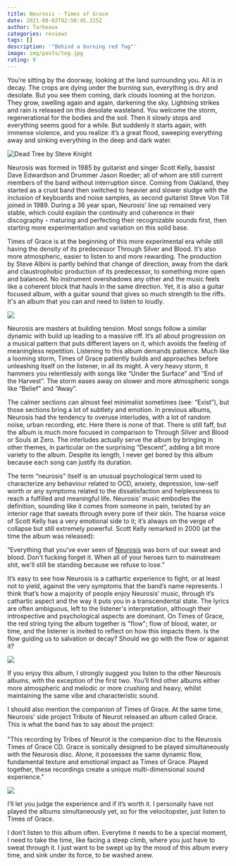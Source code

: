 ```yaml
---
title: Neurosis - Times of Grace
date: 2021-08-02T02:50:45.315Z
author: Tarbeaux
categories: reviews
tags: []
description: '"Behind a burning red fog"'
image: img/posts/tog.jpg
rating: 9
---
```



You’re sitting by the doorway, looking at the land surrounding you. All is in decay. The crops are dying under the burning sun, everything is dry and desolate. But you see them coming, dark clouds looming at the horizon. They grow, swelling again and again, darkening the sky. Lightning strikes and rain is released on this desolate wasteland. You welcome the storm, regenerational for the bodies and the soil. Then it slowly stops and everything seems good for a while. But suddenly it starts again, with immense violence, and you realize: it’s a great flood, sweeping everything away and sinking everything in the deep and dark water.

![](img/posts/dead-tree-1-1409136-1600x1200.jpg "Dead Tree by Steve Knight")

Neurosis was formed in 1985 by guitarist and singer Scott Kelly, bassist Dave Edwardson and Drummer Jason Roeder; all of whom are still current members of the band without interruption since. Coming from Oakland, they started as a crust band then switched to heavier and slower sludge with the inclusion of keyboards and noise samples, as second guitarist Steve Von Till joined in 1989. During a 36 year span, Neurosis’ line up remained very stable, which could explain the continuity and coherence in their discography - maturing and perfecting their recognizable sounds first, then starting more experimentation and variation on this solid base. 



Times of Grace is at the beginning of this more experimental era while still having the density of its predecessor Through Silver and Blood. It’s also more atmospheric, easier to listen to and more rewarding. The production by Steve Albini is partly behind that change of direction, away from the dark and claustrophobic production of its predecessor, to something more open and balanced. No instrument overshadows any other and the music feels like a coherent block that hauls in the same direction. Yet, it is also a guitar focused album, with a guitar sound that gives so much strength to the riffs. It's an album that you can and need to listen to loudly.

![](img/posts/20190814_232853.jpg)

Neurosis are masters at building tension. Most songs follow a similar dynamic with build up leading to a massive riff. It’s all about progression on a musical pattern that puts different layers on it, which avoids the feeling of meaningless repetition. Listening to this album demands patience. Much like a looming storm, Times of Grace patiently builds and approaches before unleashing itself on the listener, in all its might. A very heavy storm, it hammers you relentlessly with songs like “Under the Surface” and “End of the Harvest”. The storm eases away on slower and more atmospheric songs like “Belief” and “Away”. 



The calmer sections can almost feel minimalist sometimes (see: “Exist”), but those sections bring a lot of subtlety and emotion. In previous albums, Neurosis had the tendency to overuse interludes, with a lot of random noise, urban recording, etc. Here there is none of that. There is still faff, but the album is much more focused in comparison to Through Silver and Blood or Souls at Zero. The interludes actually serve the album by bringing in other themes, in particular on the surprising “Descent”, adding a bit more variety to the album. Despite its length, I never get bored by this album because each song can justify its duration.



The term “neurosis” itself is an unusual psychological term used to characterize any behaviour related to OCD, anxiety, depression, low-self worth or any symptoms related to the dissatisfaction and helplessness to reach a fulfilled and meaningful life. Neurosis’ music embodies the definition, sounding like it comes from someone in pain, twisted by an interior rage that sweats through every pore of their skin. The hoarse voice of Scott Kelly has a very emotional side to it; it’s always on the verge of collapse but still extremely powerful. Scott Kelly remarked in 2000 (at the time the album was released):



“Everything that you've ever seen of [Neurosis](http://www.ram.org/music/reviews/neurosis.html) was born of our sweat and blood. Don't fucking forget it. When all of your heroes turn to mainstream shit, we'll still be standing because we refuse to lose.”



It’s easy to see how Neurosis is a cathartic experience to fight, or at least not to yield, against the very symptoms that the band’s name represents. I think that’s how a majority of people enjoy Neurosis’ music, through it’s cathartic aspect and the way it puts you in a transcendental state. The lyrics are often ambiguous, left to the listener's interpretation, although their introspective and psychological aspects are dominant. On Times of Grace, the red string tying the album together is "flow"; flow of blood, water, or time, and the listener is invited to reflect on how this impacts them. Is the flow guiding us to salvation or decay? Should we go with the flow or against it? 

![](img/posts/20190814_222319.jpg)

If you enjoy this album, I strongly suggest you listen to the other Neurosis albums, with the exception of the first two. You’ll find other albums either more atmospheric and melodic or more crushing and heavy, whilst maintaining the same vibe and characteristic sound.



I should also mention the companion of Times of Grace. At the same time, Neurosis' side project Tribute of Neurot released an album called Grace. This is what the band has to say about the project:\
\
"This recording by Tribes of Neurot is the companion disc to the Neurosis Times of Grace CD. Grace is sonically designed to be played simultaneously with the Neurosis disc. Alone, it possesses the same dynamic flow, fundamental texture and emotional impact as Times of Grace. Played together, these recordings create a unique multi-dimensional sound experience."

![](img/posts/ton.jpg)

I’ll let you judge the experience and if it’s worth it. I personally have not played the albums simultaneously yet, so for the velocitopster, just listen to Times of Grace.



I don’t listen to this album often. Everytime it needs to be a special moment, I need to take the time, like facing a steep climb, where you just have to sweat through it. I just want to be swept up by the mood of this album every time, and sink under its force, to be washed anew.